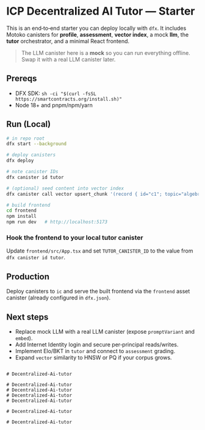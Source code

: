 
# ICP Decentralized AI Tutor — Starter

This is an end‑to‑end starter you can deploy locally with `dfx`.
It includes Motoko canisters for **profile**, **assessment**, **vector index**, a mock **llm**, the **tutor** orchestrator, and a minimal React frontend.

> The LLM canister here is a **mock** so you can run everything offline. Swap it with a real LLM canister later.

## Prereqs
- DFX SDK: `sh -ci "$(curl -fsSL https://smartcontracts.org/install.sh)"`
- Node 18+ and pnpm/npm/yarn

## Run (Local)
```bash
# in repo root
dfx start --background

# deploy canisters
dfx deploy

# note canister IDs
dfx canister id tutor

# (optional) seed content into vector index
dfx canister call vector upsert_chunk '(record { id="c1"; topic="algebra"; chunk="Pythagorean theorem: a^2 + b^2 = c^2"; emb=vec {1.0;2.0;3.0}; url="https://example.org/pythagoras" })'

# build frontend
cd frontend
npm install
npm run dev   # http://localhost:5173
```

### Hook the frontend to your local tutor canister
Update `frontend/src/App.tsx` and set `TUTOR_CANISTER_ID` to the value from `dfx canister id tutor`.

## Production
Deploy canisters to `ic` and serve the built frontend via the `frontend` asset canister (already configured in `dfx.json`).

## Next steps
- Replace mock LLM with a real LLM canister (expose `promptVariant` and `embed`).
- Add Internet Identity login and secure per‑principal reads/writes.
- Implement Elo/BKT in `tutor` and connect to `assessment` grading.
- Expand `vector` similarity to HNSW or PQ if your corpus grows.
```

# Decentralized-Ai-tutor

# Decentralized-Ai-tutor
# Decentralized-Ai-tutor
# Decentralized-Ai-tutor
#   D e c e n t r a l i z e d - A i - t u t o r  
 #   D e c e n t r a l i z e d - A i - t u t o r  
 # Decentralized-Ai-tutor
